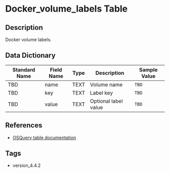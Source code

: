 # Docker_volume_labels Table

## Description
Docker volume labels.

## Data Dictionary
|Standard Name|Field Name|Type|Description|Sample Value|
|---|---|---|---|---|
|TBD|name|TEXT|Volume name|`TBD`|
|TBD|key|TEXT|Label key|`TBD`|
|TBD|value|TEXT|Optional label value|`TBD`|

## References
* [OSQuery table documentation](https://osquery.io/schema/current#docker_volume_labels)

## Tags
* version_4.4.2